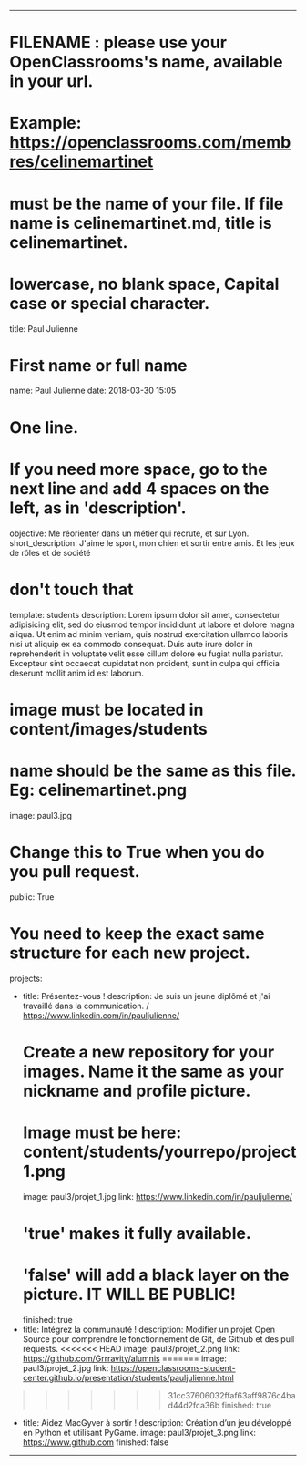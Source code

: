 ---

# FILENAME : please use your OpenClassrooms's name, available in your url.
# Example: https://openclassrooms.com/membres/celinemartinet
# must be the name of your file. If file name is celinemartinet.md, title is celinemartinet.
# lowercase, no blank space, Capital case or special character.
title: Paul Julienne

# First name or full name
name: Paul Julienne
date: 2018-03-30 15:05

# One line.
# If you need more space, go to the next line and add 4 spaces on the left, as in 'description'.
objective: Me réorienter dans un métier qui recrute, et sur Lyon.
short_description: J'aime le sport, mon chien et sortir entre amis. Et les jeux de rôles et de société

# don't touch that
template: students
description:
    Lorem ipsum dolor sit amet, consectetur adipisicing elit, sed do eiusmod
    tempor incididunt ut labore et dolore magna aliqua. Ut enim ad minim veniam,
    quis nostrud exercitation ullamco laboris nisi ut aliquip ex ea commodo
    consequat. Duis aute irure dolor in reprehenderit in voluptate velit esse
    cillum dolore eu fugiat nulla pariatur. Excepteur sint occaecat cupidatat non
    proident, sunt in culpa qui officia deserunt mollit anim id est laborum.

# image must be located in content/images/students
# name should be the same as this file. Eg: celinemartinet.png
image: paul3.jpg

# Change this to True when you do you pull request.
public: True

# You need to keep the exact same structure for each new project.
projects:
  - title: Présentez-vous !
    description: Je suis un jeune diplômé et j'ai travaillé dans la communication. / https://www.linkedin.com/in/pauljulienne/
    # Create a new repository for your images. Name it the same as your nickname and profile picture.
    # Image must be here: content/students/yourrepo/project1.png
    image: paul3/projet_1.jpg
    link: https://www.linkedin.com/in/pauljulienne/
    # 'true' makes it fully available.
    # 'false' will add a black layer on the picture. IT WILL BE PUBLIC!
    finished: true
  - title: Intégrez la communauté !
    description: Modifier un projet Open Source pour comprendre le fonctionnement de Git, de Github et des pull requests. 
<<<<<<< HEAD
    image: paul3/projet_2.png
    link: https://github.com/Grrravity/alumnis
=======
    image: paul3/projet_2.jpg
    link: https://openclassrooms-student-center.github.io/presentation/students/pauljulienne.html
>>>>>>> 31cc37606032ffaf63aff9876c4bad44d2fca36b
    finished: true
  - title: Aidez MacGyver à sortir !
    description: Création d’un jeu développé en Python et utilisant PyGame.
    image: paul3/projet_3.png
    link: https://www.github.com
    finished: false
---